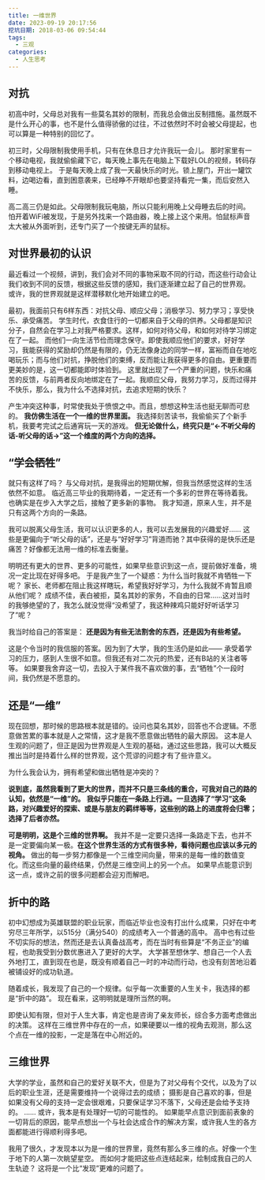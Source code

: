 ```yaml
---
title: 一维世界
date: 2023-09-19 20:17:56
挖坑日期: 2018-03-06 09:54:44
tags:
  - 三观
categories:
  - 人生思考
---
```


## 对抗

初高中时，父母总对我有一些莫名其妙的限制，而我总会做出反制措施。虽然既不是什么开心的事，也不是什么值得骄傲的过往，不过依然时不时会被父母提起，也可以算是一种特别的回忆了。

初三时，父母限制我使用手机，只有在休息日才允许我玩一会儿。
那时家里有一个移动电视，我就偷偷藏下它，每天晚上事先在电脑上下载好LOL的视频，转码存到移动电视上。
于是每天晚上成了我一天最快乐的时光。锁上屋门，开出一罐饮料，边喝边看，直到困意袭来，已经睁不开眼却也要坚持看完一集，而后安然入睡。

高二高三仍是如此。父母限制我玩电脑，所以只能利用晚上父母睡去后的时间。
怕开着WiFi被发现，于是另外找来一个路由器，晚上接上这个来用。怕鼠标声音太大被从外面听到，还专门买了一个按键无声的鼠标。

## 对世界最初的认识

最近看过一个视频，讲到，我们会对不同的事物采取不同的行动，而这些行动会让我们收到不同的反馈，根据这些反馈的感知，我们逐渐建立起了自己的世界观。
或许，我的世界观就是这样潜移默化地开始建立的吧。

最初，我面前只有6样东西：对抗父母、顺应父母；消极学习、努力学习；享受快乐、承受痛苦。
学生时代，衣食住行的一切都来自于父母的供养。父母都是知识分子，自然会在学习上对我严格要求。这样，如何对待父母，和如何对待学习绑定在了一起。
而他们一向生活节俭而理念保守。即使我顺应他们的要求，好好学习，我能获得的奖励却仍然是有限的，仍无法像身边的同学一样，富裕而自在地吃喝玩乐；而与他们对抗，挣脱他们的束缚，反而能让我获得更多的自由。更重要而更美妙的是，这一切都能即时体验到。
这里就出现了一个严重的问题，快乐和痛苦的反馈，与前两者反向地绑定在了一起。我顺应父母，我努力学习，反而过得并不快乐，那么，我为什么不选择对抗，去追求短期的快乐？

产生冲突这种事，时常使我处于愤恨之中。而且，想想这种生活也挺无聊而可悲的。
**我仿佛生活在一个一维的世界里面。**
我选择刻苦读书，我偷偷买了个新手机，我要考完试之后通宵玩一天的游戏。
**但无论做什么，终究只是“<-不听父母的话-听父母的话->”这一个维度的两个方向的选择。**

## “学会牺牲”

就只有这样了吗？
与父母对抗，是我得出的短期优解，但我当然感觉这样的生活依然不如意。
临近高三毕业的我期待着，一定还有一个多彩的世界在等待着我。
也确实是在步入大学之后，接触了更多新的事物。
我才知道，原来人生，并不是只有这两个方向的一条路。

我可以脱离父母生活，我可以认识更多的人，我可以去发展我的兴趣爱好……
这些是更偏向于“听父母的话”，还是与“好好学习”背道而驰？其中获得的是快乐还是痛苦？好像都无法用一维的标准去衡量。

明明还有更大的世界、更多的可能性，如果早些意识到这一点，提前做好准备，境况一定比现在好得多吧。
于是我产生了一个疑惑：为什么当时我就不肯牺牲一下呢？
家长、老师都在阻止我这样瞎玩，希望我好好学习，为什么我就不肯暂且顺从他们呢？
成绩不佳，表白被拒，莫名其妙的家务，不自由的日常……这对当时的我够绝望的了，我怎么就没觉得“没希望了，我这种辣鸡只能好好听话学习了”呢？

我当时给自己的答案是：
**还是因为有些无法割舍的东西，还是因为有些希望。**

这是个令当时的我信服的答案。因为到了大学，我的生活仍是如此——
承受着学习的压力，感到人生很不如意。但我还有对二次元的热爱，还有B站的关注者等等。
如果要我舍弃这一切，去投入于某件我不喜欢做的事，去“牺牲”个一段时间，我仍然是不愿意的。

## 还是“一维”

现在回想，那时候的思路根本就是错的。设问也莫名其妙，回答也不合逻辑。不愿意做苦累的事本就是人之常情，这才是我不愿意做出牺牲的最大原因。
这本是人生观的问题了，但正是因为世界观是人生观的基础，通过这些思路，我可以大概反推出当时是持着什么样的世界观，这个荒谬的问题才有了些许意义。

为什么我会认为，拥有希望和做出牺牲是冲突的？

**说到底，虽然我看到了更大的世界，而并不只是三条线的重合，可我对自己的路的认知，依然是“一维”的。**
**我似乎只能在一条路上行进。一旦选择了“学习”这条路，对兴趣爱好的探索、或是与朋友的羁绊等等，这些别的路上的进度将会归零；选择了后者亦然。**

**可是明明，这是个三维的世界啊。**
我并不是一定要只选择一条路走下去，也并不是一定要偏向某一极。**在这个世界生活的方式有很多种，看待问题也应该以多元的视角。**
做出的每一步努力都像是一个三维空间向量，带来的是每一维的数值变化。而这些向量的最终结果，仍然是三维空间上的另一个点。
如果早点能意识到这一点，或许之前的很多问题都会迎刃而解吧。

## 折中的路

初中幻想成为英雄联盟的职业玩家，而临近毕业也没有打出什么成果，只好在中考穷尽三年所学，以515分（满分540）的成绩考入一个普通的高中。
高中也有过些不切实际的想法，然而还是去认真备战高考，而在当时有些算是“不务正业”的编程，也助我受到分数优惠进入了更好的大学。
大学甚至想休学、想自己一个人去外地打工，直到现在也是，既没有顺着自己一时的冲动而行动，也没有刻苦地沿着被铺设好的成功轨道。

随着成长，我发现了自己的一个规律。似乎每一次重要的人生关卡，我选择的都是“折中的路”。
现在看来，这明明就是理所当然的啊。

即使认知有限，但对于人生大事，肯定也是咨询了亲友师长，综合多方面考虑做出的决策。
这样在三维世界中存在的一点，如果硬要以一维的视角去观测，那么这个点在一维的投影，一定是落在中心附近的。

## 三维世界

大学的学业，虽然和自己的爱好关联不大，但是为了对父母有个交代，以及为了以后的职业生涯，还是需要维持一个说得过去的成绩；
摄影是自己喜欢的事，但是如果没有父母的支持一定会很艰难，只要保证学习不落下，父母还是会给予支持的。
……
或许，我本是有处理好一切的可能性的。
如果能早点意识到面前表象的一切背后的原因，能早点想出一个与社会达成合作的解决方案，或许我人生的各方面都能进行得顺利得多吧。

我用了很久，才发现本以为是一维的世界里，竟然有那么多三维的点。好像一个生于地下的人第一次眺望星空。
而如何才能把这些点连结起来，绘制成我自己的人生轨迹？
这将是一个比“发现”更难的问题了。
